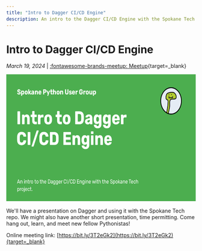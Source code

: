 ```yaml
---
title: "Intro to Dagger CI/CD Engine"
description: An intro to the Dagger CI/CD Engine with the Spokane Tech project.
---
```


<!-- index: start -->

# Intro to Dagger CI/CD Engine

_March 19, 2024_ | [:fontawesome-brands-meetup: Meetup](https://www.meetup.com/python-spokane/events/298213205/){target=_blank}

<img src="/assets/images/social/meetups/intro-to-dagger.png" width="600" height="337.5">

We'll have a presentation on Dagger and using it with the Spokane Tech repo. We might also have another short presentation, time permitting. Come hang out, learn, and meet new fellow Pythonistas!

Online meeting link: [https://bit.ly/3T2eGk2](https://bit.ly/3T2eGk2){target=_blank}

<!-- index: end -->
